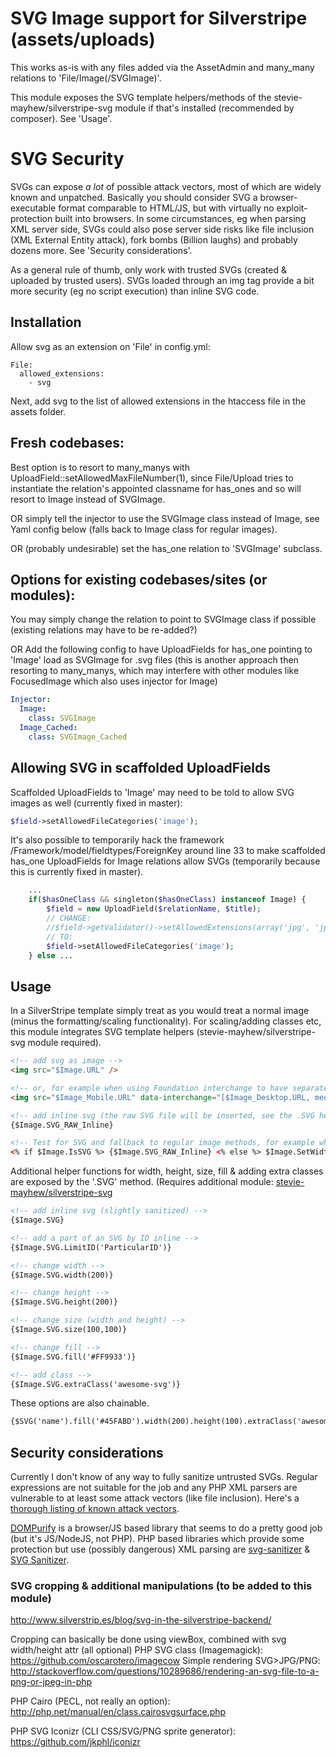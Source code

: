 # SVG Image support for Silverstripe (assets/uploads)
This works as-is with any files added via the AssetAdmin and many_many relations to 'File/Image(/SVGImage)'.

This module exposes the SVG template helpers/methods of the stevie-mayhew/silverstripe-svg module if that's 
installed (recommended by composer). See 'Usage'.

# SVG Security
SVGs can expose *a lot* of possible attack vectors, most of which are widely known and unpatched. Basically you should consider SVG a browser-executable format comparable to HTML/JS, but with virtually no exploit-protection built into browsers. In some circumstances, eg when parsing XML server side, SVGs could also pose server side risks like file inclusion (XML External Entity attack), fork bombs (Billion laughs) and probably dozens more. See 'Security considerations'.

As a general rule of thumb, only work with trusted SVGs (created & uploaded by trusted users). SVGs loaded through an img tag provide a bit more security (eg no script execution) than inline SVG code.


## Installation
Allow svg as an extension on 'File' in config.yml:
```
File:
  allowed_extensions:
    - svg
```

Next, add svg to the list of allowed extensions in the htaccess file in the assets folder.

## Fresh codebases:
Best option is to resort to many_manys with UploadField::setAllowedMaxFileNumber(1), since File/Upload tries
to instantiate the relation's appointed classname for has_ones and so will resort to Image instead of SVGImage.

OR simply tell the injector to use the SVGImage class instead of Image, see Yaml config below (falls back to Image 
class for regular images).

OR (probably undesirable) set the has_one relation to 'SVGImage' subclass.

## Options for existing codebases/sites (or modules):
You may simply change the relation to point to SVGImage class if possible (existing relations may have to be re-added?)

OR Add the following config to have UploadFields for has_one pointing to 'Image' load as SVGImage for .svg files
(this is another approach then resorting to many_manys, which may interfere with other modules like FocusedImage
which also uses injector for Image)

```yml
Injector:
  Image:
    class: SVGImage
  Image_Cached:
    class: SVGImage_Cached
```

## Allowing SVG in scaffolded UploadFields

Scaffolded UploadFields to 'Image' may need to be told to allow SVG images as well (currently fixed in master):

```php
$field->setAllowedFileCategories('image');
```

It's also possible to temporarily hack the framework /Framework/model/fieldtypes/ForeignKey around line 33 to make 
scaffolded has_one UploadFields for Image relations allow SVGs (temporarily because this is currently fixed in master).

```php
    ...
    if($hasOneClass && singleton($hasOneClass) instanceof Image) {
        $field = new UploadField($relationName, $title);
        // CHANGE:
        //$field->getValidator()->setAllowedExtensions(array('jpg', 'jpeg', 'png', 'gif'));
        // TO:
        $field->setAllowedFileCategories('image');
    } else ...
```

## Usage
In a SilverStripe template simply treat as you would treat a normal image (minus the formatting/scaling functionality).
For scaling/adding classes etc, this module integrates SVG template helpers (stevie-mayhew/silverstripe-svg module required).

```html
<!-- add svg as image -->
<img src="$Image.URL" />

<!-- or, for example when using Foundation interchange to have separate/responsive versions: -->
<img src="$Image_Mobile.URL" data-interchange="[$Image_Desktop.URL, medium]" />
```

```html
<!-- add inline svg (the raw SVG file will be inserted, see the .SVG helper for more subtle inlining) -->
{$Image.SVG_RAW_Inline}

<!-- Test for SVG and fallback to regular image methods, for example when the image may be multiple formats (eg SVG/PNG/JPG) -->
<% if $Image.IsSVG %> {$Image.SVG_RAW_Inline} <% else %> $Image.SetWidth(1200) <% end_if %>


```

Additional helper functions for width, height, size, fill & adding extra classes are exposed by the '.SVG' method.
(Requires additional module: [stevie-mayhew/silverstripe-svg](https://github.com/stevie-mayhew/silverstripe-svg])

```html
<!-- add inline svg (slightly sanitized) -->
{$Image.SVG}

<!-- add a part of an SVG by ID inline -->
{$Image.SVG.LimitID('ParticularID')}
```


```html
<!-- change width -->
{$Image.SVG.width(200)}

<!-- change height -->
{$Image.SVG.height(200)}

<!-- change size (width and height) -->
{$Image.SVG.size(100,100)}

<!-- change fill -->
{$Image.SVG.fill('#FF9933')}

<!-- add class -->
{$Image.SVG.extraClass('awesome-svg')}

```

These options are also chainable.

```html
{$SVG('name').fill('#45FABD').width(200).height(100).extraClass('awesome-svg')}
```

## Security considerations
Currently I don't know of any way to fully sanitize untrusted SVGs. Regular expressions are not suitable for the job and any PHP XML parsers are vulnerable to at least some attack vectors (like file inclusion). Here's a [thorough listing of known attack vectors](https://pypi.org/project/defusedxml/#php). 

[DOMPurify](https://github.com/cure53/DOMPurify) is a browser/JS based library that seems to do a pretty good job (but it's JS/NodeJS, not PHP). PHP based libraries which provide some protection but use (possibly dangerous) XML parsing are [svg-sanitizer](https://github.com/darylldoyle/svg-sanitizer) & [SVG Sanitizer](https://github.com/alnorris/SVG-Sanitizer).


### SVG cropping & additional manipulations (to be added to this module)

http://www.silverstrip.es/blog/svg-in-the-silverstripe-backend/

Cropping can basically be done using viewBox, combined with svg width/height attr (all optional)
PHP SVG class (Imagemagick): https://github.com/oscarotero/imagecow
Simple rendering SVG>JPG/PNG: http://stackoverflow.com/questions/10289686/rendering-an-svg-file-to-a-png-or-jpeg-in-php

PHP Cairo (PECL, not really an option): http://php.net/manual/en/class.cairosvgsurface.php

PHP SVG Iconizr (CLI CSS/SVG/PNG sprite generator): https://github.com/jkphl/iconizr
